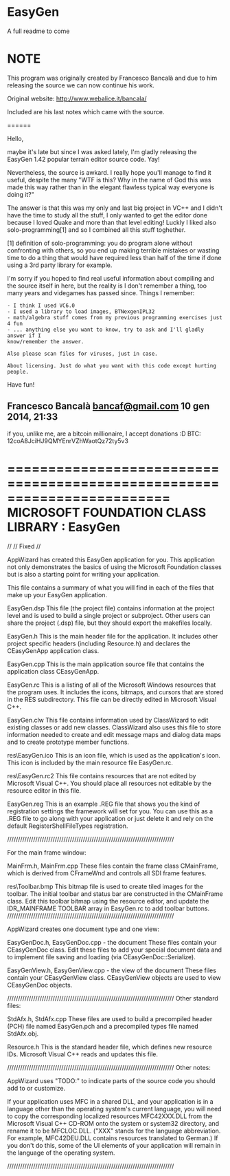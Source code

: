 EasyGen
=======

A full readme to come

NOTE
======
This program was originally created by Francesco Bancalà and due to him releasing the source we can now continue his work.

Original website: http://www.webalice.it/bancala/

Included are his last notes which came with the source.

======

Hello,
	
maybe it's late but since I was asked lately, I'm gladly releasing the
EasyGen 1.42 popular terrain editor source code. Yay!

Nevertheless, the source is awkard. I really hope you'll manage to find it
useful, despite the many "WTF is this? Why in the name of God this was made this
way rather than in the elegant flawless typical way everyone is doing it?"

The answer is that this was my only and last big project in VC++ and I
didn't have the time to study all the stuff, I only wanted to get the editor
done because I loved Quake and more than that level editing! Luckly I liked
also solo-programming[1] and so I combined all this stuff toghether.

[1] definition of solo-programming: you do program alone without confronting
with others, so you end up making terrible mistakes or wasting time to do a
thing that would have required less than half of the time if done using a 3rd
party library for example.

I'm sorry if you hoped to find real useful information about compiling and
the source itself in here, but the reality is I don't remember a thing, too many
years and videgames has passed since. Things I remember:

	- I think I used VC6.0
	- I used a library to load images, BTNexgenIPL32
	- math/algebra stuff comes from my previous programming exercises just 4 fun
	- ... anything else you want to know, try to ask and I'll gladly answer if I
	know/remember the answer.

	Also please scan files for viruses, just in case.

	About licensing. Just do what you want with this code except hurting people.

Have fun!

Francesco Bancalà
bancaf@gmail.com
10 gen 2014, 21:33
--------------------------------------------------------------------------------
if you, unlike me, are a bitcoin millionaire, I accept donations :D
BTC: 12coA8JciHJ9QMYEnrVZhWaotQz72ty5v3

========================================================================
       MICROSOFT FOUNDATION CLASS LIBRARY : EasyGen
========================================================================

//
// Fixed
//

AppWizard has created this EasyGen application for you.  This application
not only demonstrates the basics of using the Microsoft Foundation classes
but is also a starting point for writing your application.

This file contains a summary of what you will find in each of the files that
make up your EasyGen application.

EasyGen.dsp
    This file (the project file) contains information at the project level and
    is used to build a single project or subproject. Other users can share the
    project (.dsp) file, but they should export the makefiles locally.

EasyGen.h
    This is the main header file for the application.  It includes other
    project specific headers (including Resource.h) and declares the
    CEasyGenApp application class.

EasyGen.cpp
    This is the main application source file that contains the application
    class CEasyGenApp.

EasyGen.rc
    This is a listing of all of the Microsoft Windows resources that the
    program uses.  It includes the icons, bitmaps, and cursors that are stored
    in the RES subdirectory.  This file can be directly edited in Microsoft
	Visual C++.

EasyGen.clw
    This file contains information used by ClassWizard to edit existing
    classes or add new classes.  ClassWizard also uses this file to store
    information needed to create and edit message maps and dialog data
    maps and to create prototype member functions.

res\EasyGen.ico
    This is an icon file, which is used as the application's icon.  This
    icon is included by the main resource file EasyGen.rc.

res\EasyGen.rc2
    This file contains resources that are not edited by Microsoft 
	Visual C++.  You should place all resources not editable by
	the resource editor in this file.

EasyGen.reg
    This is an example .REG file that shows you the kind of registration
    settings the framework will set for you.  You can use this as a .REG
    file to go along with your application or just delete it and rely
    on the default RegisterShellFileTypes registration.



/////////////////////////////////////////////////////////////////////////////

For the main frame window:

MainFrm.h, MainFrm.cpp
    These files contain the frame class CMainFrame, which is derived from
    CFrameWnd and controls all SDI frame features.

res\Toolbar.bmp
    This bitmap file is used to create tiled images for the toolbar.
    The initial toolbar and status bar are constructed in the CMainFrame
    class. Edit this toolbar bitmap using the resource editor, and
    update the IDR_MAINFRAME TOOLBAR array in EasyGen.rc to add
    toolbar buttons.
/////////////////////////////////////////////////////////////////////////////

AppWizard creates one document type and one view:

EasyGenDoc.h, EasyGenDoc.cpp - the document
    These files contain your CEasyGenDoc class.  Edit these files to
    add your special document data and to implement file saving and loading
    (via CEasyGenDoc::Serialize).

EasyGenView.h, EasyGenView.cpp - the view of the document
    These files contain your CEasyGenView class.
    CEasyGenView objects are used to view CEasyGenDoc objects.



/////////////////////////////////////////////////////////////////////////////
Other standard files:

StdAfx.h, StdAfx.cpp
    These files are used to build a precompiled header (PCH) file
    named EasyGen.pch and a precompiled types file named StdAfx.obj.

Resource.h
    This is the standard header file, which defines new resource IDs.
    Microsoft Visual C++ reads and updates this file.

/////////////////////////////////////////////////////////////////////////////
Other notes:

AppWizard uses "TODO:" to indicate parts of the source code you
should add to or customize.

If your application uses MFC in a shared DLL, and your application is 
in a language other than the operating system's current language, you
will need to copy the corresponding localized resources MFC42XXX.DLL
from the Microsoft Visual C++ CD-ROM onto the system or system32 directory,
and rename it to be MFCLOC.DLL.  ("XXX" stands for the language abbreviation.
For example, MFC42DEU.DLL contains resources translated to German.)  If you
don't do this, some of the UI elements of your application will remain in the
language of the operating system.

/////////////////////////////////////////////////////////////////////////////
